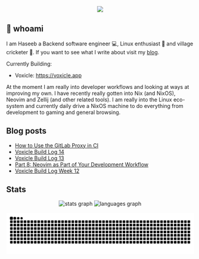<div align="center">
  <img height="150" src="https://gitlab.com/uploads/-/system/project/avatar/40020538/37decf44c034050aa85e287982dfc91d5841db78_1_.png"  />
</div>

## 👋 whoami

I am Haseeb a Backend software engineer 💻, Linux enthusiast 🐧 and village cricketer 🏏.
If you want to see what I write about visit my [blog](https://haseebmajid.dev/posts).

Currently Building:

- Voxicle: https://voxicle.app

At the moment I am really into developer workflows and looking at ways at improving my own. I have recently really
gotten into Nix (and NixOS), Neovim and Zellij (and other related tools). I am really into the Linux eco-system
and currently daily drive a NixOS machine to do everything from development to gaming and general browsing.

## Blog posts
<!-- BLOG-POST-LIST:START -->
- [How to Use the GitLab Proxy in CI](https://haseebmajid.dev/posts/2025-06-18-how-to-use-the-gitlab-proxy-in-ci/)
- [Voxicle Build Log 14](https://haseebmajid.dev/posts/2025-06-02-voxicle-build-log-14/)
- [Voxicle Build Log 13](https://haseebmajid.dev/posts/2025-05-19-voxicle-build-log-week-13/)
- [Part 8: Neovim as Part of Your Development Workflow](https://haseebmajid.dev/posts/2025-05-15-part-8-neovim-as-part-of-your-development-workflow/)
- [Voxicle Build Log Week 12](https://haseebmajid.dev/posts/2025-05-12-voxicle-build-log-week-12/)
<!-- BLOG-POST-LIST:END -->

## Stats

<div align="center">
  <img src="https://github-readme-stats.vercel.app/api?username=hmajid2301&hide_title=false&hide_rank=false&show_icons=true&include_all_commits=true&count_private=true&disable_animations=false&theme=dracula&locale=en&hide_border=false" height="150" alt="stats graph"  />
  <img src="https://github-readme-stats.vercel.app/api/top-langs?username=hmajid2301&locale=en&hide_title=false&layout=compact&card_width=320&langs_count=5&theme=dracula&hide_border=false" height="150" alt="languages graph"  />
</div>

<br clear="both">

<img src="https://raw.githubusercontent.com/hmajid2301/hmajid2301/output/snake.svg" alt="Snake animation" />

